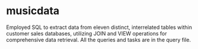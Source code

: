 # musicdata
Employed SQL to extract data from eleven distinct, interrelated tables within customer sales databases, utilizing JOIN and VIEW operations for comprehensive data retrieval.
All the queries and tasks are in the query file.
